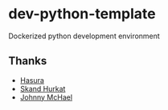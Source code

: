 # dev-python-template
Dockerized python development environment

## Thanks
* [Hasura](https://hasura.io/blog/how-to-write-dockerfiles-for-python-web-apps-6d173842ae1d/)
* [Skand Hurkat](https://skandhurkat.com/post/x-forwarding-on-docker/)
* [Johnny McHael](https://github.com/jmkhael/make-for-docker/blob/master/Makefile)
